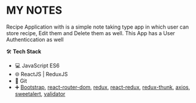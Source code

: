 # MY NOTES  

Recipe Application with  is a simple note taking type app in which user can store recipe, Edit them and Delete them as well. This App has a User Authenticcation as well

🛠 **Tech Stack**

- 💻 JavaScript ES6
- 🌐 ReactJS | ReduxJS
- 🔧 Git
- ➕ [Bootstrap](https://getbootstrap.com/), [react-router-dom](https://v5.reactrouter.com/web/guides/quick-start), [redux](https://redux.js.org/), [react-redux](https://react-redux.js.org/), [redux-thunk](https://www.npmjs.com/package/redux-thunk), [axios](https://www.npmjs.com/package/axios), [sweetalert](https://www.npmjs.com/package/sweetalert), [validator](https://www.npmjs.com/package/validator)
